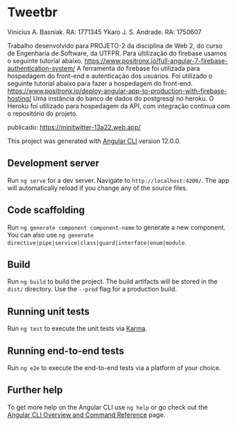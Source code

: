 # Tweetbr
Vinicius A. Basniak. RA: 1771345 Ykaro J. S. Andrade. RA: 1750607

Trabalho desenvolvido para PROJETO-2 da disciplina de Web 2, do curso de Engenharia de Software, da UTFPR. Para ultilização do firebase usamos o seguinte tutorial abaixo. https://www.positronx.io/full-angular-7-firebase-authentication-system/ A ferramenta do firebase foi utilizada para hospedagem do front-end e autenticação dos usuários. Foi utilizado o seguinte tutorial abaixo para fazer a hospedagem do front-end. https://www.positronx.io/deploy-angular-app-to-production-with-firebase-hosting/ Uma instância do banco de dados do postgresql no heroku. O Heroku foi utilizado para hospedagem da API, com integração contínua com o repositório do projeto.

publicado:
https://minitwitter-13a22.web.app/

This project was generated with [Angular CLI](https://github.com/angular/angular-cli) version 12.0.0.

## Development server

Run `ng serve` for a dev server. Navigate to `http://localhost:4200/`. The app will automatically reload if you change any of the source files.

## Code scaffolding

Run `ng generate component component-name` to generate a new component. You can also use `ng generate directive|pipe|service|class|guard|interface|enum|module`.

## Build

Run `ng build` to build the project. The build artifacts will be stored in the `dist/` directory. Use the `--prod` flag for a production build.

## Running unit tests

Run `ng test` to execute the unit tests via [Karma](https://karma-runner.github.io).

## Running end-to-end tests

Run `ng e2e` to execute the end-to-end tests via a platform of your choice.

## Further help

To get more help on the Angular CLI use `ng help` or go check out the [Angular CLI Overview and Command Reference](https://angular.io/cli) page.

